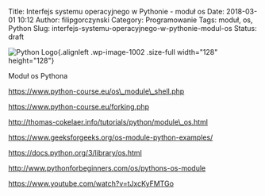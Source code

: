Title: Interfejs systemu operacyjnego w Pythonie - moduł os
Date: 2018-03-01 10:12
Author: filipgorczynski
Category: Programowanie
Tags: moduł, os, Python
Slug: interfejs-systemu-operacyjnego-w-pythonie-modul-os
Status: draft

![Python Logo](https://filipgorczynski.files.wordpress.com/2015/04/python1.png){.alignleft .wp-image-1002 .size-full width="128" height="128"}

Moduł os Pythona

https://www.python-course.eu/os\_module\_shell.php

https://www.python-course.eu/forking.php

http://thomas-cokelaer.info/tutorials/python/module\_os.html

https://www.geeksforgeeks.org/os-module-python-examples/

https://docs.python.org/3/library/os.html

http://www.pythonforbeginners.com/os/pythons-os-module

https://www.youtube.com/watch?v=tJxcKyFMTGo

 
